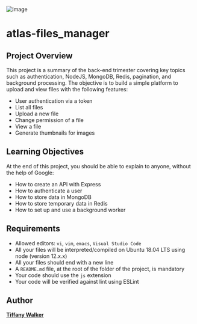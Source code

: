 ![image](https://github.com/tiffanywalker22/atlas-web-development/assets/121834519/58568b60-8af3-44d7-ba0f-5dcf480becfe)

# atlas-files_manager


## Project Overview

This project is a summary of the back-end trimester covering key topics such as authentication, NodeJS, MongoDB, Redis, pagination, and background processing. The objective is to build a simple platform to upload and view files with the following features:

- User authentication via a token
- List all files
- Upload a new file
- Change permission of a file
- View a file
- Generate thumbnails for images

## Learning Objectives

At the end of this project, you should be able to explain to anyone, without the help of Google:
- How to create an API with Express
- How to authenticate a user
- How to store data in MongoDB
- How to store temporary data in Redis
- How to set up and use a background worker

## Requirements

- Allowed editors: `vi`, `vim`, `emacs`, `Visual Studio Code`
- All your files will be interpreted/compiled on Ubuntu 18.04 LTS using node (version 12.x.x)
- All your files should end with a new line
- A `README.md` file, at the root of the folder of the project, is mandatory
- Your code should use the `js` extension
- Your code will be verified against lint using ESLint

## Author
**<a href="https://github.com/tiffanywalker22">Tiffany Walker</a>**
